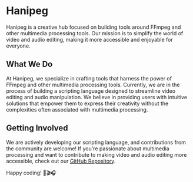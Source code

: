 # Hanipeg

Hanipeg is a creative hub focused on building tools around FFmpeg and other multimedia processing tools. Our mission is to simplify the world of video and audio editing, making it more accessible and enjoyable for everyone.

## What We Do

At Hanipeg, we specialize in crafting tools that harness the power of FFmpeg and other multimedia processing tools. Currently, we are in the process of building a scripting language designed to streamline video editing and audio manipulation. We believe in providing users with intuitive solutions that empower them to express their creativity without the complexities often associated with multimedia processing.

## Getting Involved

We are actively developing our scripting language, and contributions from the community are welcome! If you're passionate about multimedia processing and want to contribute to making video and audio editing more accessible, check out our [GitHub Repository](https://github.com/hanipeg/hanipeg).




Happy coding! 🚀🎬🎧
